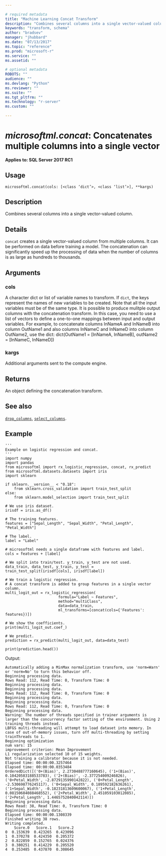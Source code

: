 ```yaml
--- 
 
# required metadata 
title: "Machine Learning Concat Transform" 
description: "Combines several columns into a single vector-valued column." 
keywords: "transform, schema" 
author: "bradsev" 
manager: "jhubbard" 
ms.date: "07/13/2017" 
ms.topic: "reference" 
ms.prod: "microsoft-r" 
ms.service: "" 
ms.assetid: "" 
 
# optional metadata 
ROBOTS: "" 
audience: "" 
ms.devlang: "Python" 
ms.reviewer: "" 
ms.suite: "" 
ms.tgt_pltfrm: "" 
ms.technology: "r-server" 
ms.custom: "" 
 
---
```


# *microsoftml.concat*: Concatenates multiple columns into a single vector


**Applies to: SQL Server 2017 RC1**


## Usage



```
microsoftml.concat(cols: [<class ‘dict’>, <class ‘list’>], **kargs)
```




## Description

Combines several columns into a single vector-valued column.


## Details

`concat` creates a single vector-valued column from multiple
columns. It can be performed on data before training a model. The concatenation
can significantly speed up the processing of data when the number of columns
is as large as hundreds to thousands.


## Arguments


### cols

A character dict or list of variable names to transform. If
`dict`, the keys represent the names of new variables to be created.
Note that all the input variables must
be of the same type. It is possible to produce mulitple output columns
with the concatenation transform. In this case, you need to use a list of
vectors to define a one-to-one mappings between input and output variables.
For example, to concatenate columns InNameA and InNameB into column OutName1
and also columns InNameC and InNameD into column OutName2, use the dict:
dict(OutName1 = [InNameA, InNameB], outName2 = [InNameC, InNameD])


### kargs

Additional arguments sent to the compute engine.


## Returns

An object defining the concatenation transform.


## See also

[`drop_columns`](drop-columns.md),
[`select_columns`](select-columns.md).


## Example



```
'''
Example on logistic regression and concat.
'''
import numpy
import pandas
from microsoftml import rx_logistic_regression, concat, rx_predict
from microsoftml.datasets.datasets import iris
import sklearn

if sklearn.__version__ < "0.18":
    from sklearn.cross_validation import train_test_split
else:
    from sklearn.model_selection import train_test_split

# We use iris dataset.
irisdf = iris.as_df()

# The training features.
features = ["Sepal_Length", "Sepal_Width", "Petal_Length", "Petal_Width"]

# The label.
label = "Label"

# microsoftml needs a single dataframe with features and label.
cols = features + [label]

# We split into train/test. y_train, y_test are not used.
data_train, data_test, y_train, y_test = train_test_split(irisdf[cols], irisdf[label])

# We train a logistic regression.
# A concat transform is added to group features in a single vector column.
multi_logit_out = rx_logistic_regression(
                        formula="Label ~ Features",
                        method="multiClass",
                        data=data_train,
                        ml_transforms=[concat(cols={'Features': features})])
                        
# We show the coefficients.
print(multi_logit_out.coef_)

# We predict.
prediction = rx_predict(multi_logit_out, data=data_test)

print(prediction.head())
```


Output:



```
Automatically adding a MinMax normalization transform, use 'norm=Warn' or 'norm=No' to turn this behavior off.
Beginning processing data.
Rows Read: 112, Read Time: 0, Transform Time: 0
Beginning processing data.
Beginning processing data.
Rows Read: 112, Read Time: 0, Transform Time: 0
Beginning processing data.
Beginning processing data.
Rows Read: 112, Read Time: 0, Transform Time: 0
Beginning processing data.
Warning: The number of threads specified in trainer arguments is larger than the concurrency factor setting of the environment. Using 2 training threads instead.
LBFGS multi-threading will attempt to load dataset into memory. In case of out-of-memory issues, turn off multi-threading by setting trainThreads to 1.
Beginning optimization
num vars: 15
improvement criterion: Mean Improvement
L1 regularization selected 10 of 15 weights.
Not training a calibrator because it is not needed.
Elapsed time: 00:00:00.3257464
Elapsed time: 00:00:00.0353484
OrderedDict([('0+(Bias)', 2.2730488777160645), ('1+(Bias)', 0.10420583188533783), ('2+(Bias)', -2.377254009246826), ('0+Petal_Width', -2.8729135990142822), ('0+Petal_Length', -2.530698776245117), ('0+Sepal_Width', 0.189592182636261), ('1+Sepal_Width', -0.18231813609600067), ('1+Petal_Length', 0.08150684088468552), ('2+Petal_Width', 2.451059103012085), ('2+Petal_Length', 1.4465752840042114)])
Beginning processing data.
Rows Read: 38, Read Time: 0, Transform Time: 0
Beginning processing data.
Elapsed time: 00:00:00.1308339
Finished writing 38 rows.
Writing completed.
    Score.0   Score.1   Score.2
0  0.153639  0.423265  0.423096
1  0.370278  0.424350  0.205372
2  0.822859  0.152765  0.024376
3  0.380251  0.414229  0.205520
4  0.253485  0.437870  0.308645
```

